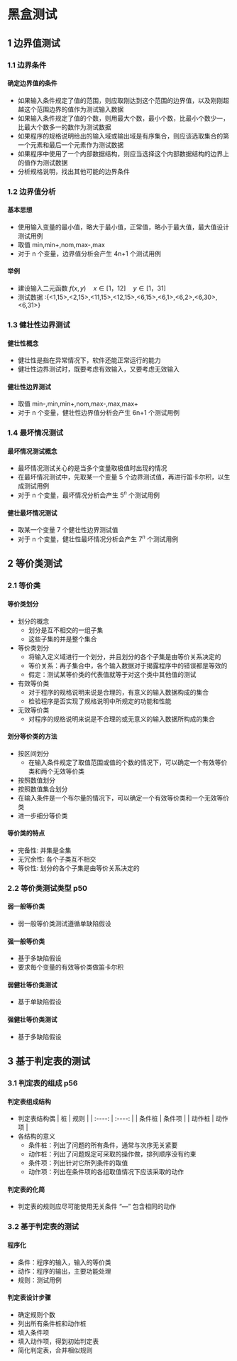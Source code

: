<link rel="stylesheet" href="style.css">
<h1> 黑盒测试 </h1>
<h2> 1 边界值测试 </h2>
<h3> 1.1 边界条件 </h3>
<h4> 确定边界值的条件 </h4>

  - 如果输入条件规定了值的范围，则应取刚达到这个范围的边界值，以及刚刚超越这个范围边界的值作为测试输入数据
  - 如果输入条件规定了值的个数，则用最大个数，最小个数，比最小个数少一，比最大个数多一的数作为测试数据
  - 如果程序的规格说明给出的输入域或输出域是有序集合，则应该选取集合的第一个元素和最后一个元素作为测试数据
  - 如果程序中使用了一个内部数据结构，则应当选择这个内部数据结构的边界上的值作为测试数据
  - 分析规格说明，找出其他可能的边界条件

<h3> 1.2 边界值分析 </h3>
<h4> 基本思想 </h4>

  - 使用输入变量的最小值，略大于最小值，正常值，略小于最大值，最大值设计测试用例
  - 取值 min,min+,nom,max-,max 
  - 对于 n 个变量，边界值分析会产生 4n+1 个测试用例
<h4> 举例 </h4>

  - 建设输入二元函数 $f(x,y) \quad x\in[1，12] \quad y\in[1，31]$
  - 测试数据 :{<1,15>,<2,15>,<11,15>,<12,15>,<6,15>,<6,1>,<6,2>,<6,30>,<6,31>}

<h3> 1.3 健壮性边界测试 </h3>
<h4> 健壮性概念 </h4>

  - 健壮性是指在异常情况下，软件还能正常运行的能力
  - 健壮性边界测试时，既要考虑有效输入，又要考虑无效输入
<h4> 健壮性边界测试 </h4>

  - 取值 min-,min,min+,nom,max-,max,max+ 
  - 对于 n 个变量，健壮性边界值分析会产生 6n+1 个测试用例

<h3> 1.4 最坏情况测试 </h3>
<h4> 最坏情况测试概念 </h4>

  - 最坏情况测试关心的是当多个变量取极值时出现的情况
  - 在最坏情况测试中，先取某一个变量 5 个边界测试值，再进行笛卡尔积，以生成测试用例
  - 对于 n 个变量，最坏情况分析会产生 $5^n$ 个测试用例

<h4> 健壮最坏情况测试 </h4>

  - 取某一个变量 7 个健壮性边界测试值
  - 对于 n 个变量，健壮性最坏情况分析会产生 $7^n$ 个测试用例

<h2> 2 等价类测试 </h2>
<h3> 2.1 等价类 </h3>
<h4> 等价类划分 </h4>

  - 划分的概念
    - 划分是互不相交的一组子集
    - 这些子集的并是整个集合
  - 等价类划分
    - 将输入定义域进行一个划分，并且划分的各个子集是由等价关系决定的
    - 等价关系：再子集合中，各个输入数据对于揭露程序中的错误都是等效的
    - 假定：测试某等价类的代表值就等于对这个类中其他值的测试
  - 有效等价类
    - 对于程序的规格说明来说是合理的，有意义的输入数据构成的集合
    - 检验程序是否实现了规格说明中所规定的功能和性能
  - 无效等价类
    - 对程序的规格说明来说是不合理的或无意义的输入数据所构成的集合

<h4> 划分等价类的方法 </h4>

  - 按区间划分
    - 在输入条件规定了取值范围或值的个数的情况下，可以确定一个有效等价类和两个无效等价类
  - 按照数值划分
  - 按照数值集合划分
  - 在输入条件是一个布尔量的情况下，可以确定一个有效等价类和一个无效等价类
  - 进一步细分等价类

<h4> 等价类的特点 </h4>

  - 完备性: 并集是全集
  - 无冗余性: 各个子类互不相交
  - 等价性: 划分的各个子集是由等价关系决定的

<h3> 2.2 等价类测试类型 <span class=book>p50</span> </h3>
<h4> 弱一般等价类 </h4>

  - 弱一般等价类测试遵循单缺陷假设

<h4> 强一般等价类 </h4>

  - 基于多缺陷假设
  - 要求每个变量的有效等价类做笛卡尔积

<h4> 弱健壮等价类测试 </h4>

  - 基于单缺陷假设

<h4> 强健壮等价类测试 </h4>

  - 基于多缺陷假设

<h2> 3 基于判定表的测试 </h2>
<h3> 3.1 判定表的组成<span class=book> p56 </span> </h3>
<h4> 判定表组成结构 </h4>

  - 判定表结构偶
    |   桩   |  规则  |
    | :----: | :----: |
    | 条件桩 | 条件项 |
    | 动作桩 | 动作项 |
  - 各结构的意义
    - 条件桩：列出了问题的所有条件，通常与次序无关紧要
    - 动作桩：列出了问题规定可采取的操作做，排列顺序没有约束
    - 条件项：列出针对它所列条件的取值
    - 动作项：列出在条件项的各组取值情况下应该采取的动作

<h4> 判定表的化简 </h4>

  - 判定表的规则应尽可能使用无关条件 “—” 包含相同的动作

<h3> 3.2 基于判定表的测试 </h3>
<h4> 程序化 </h4>

  - 条件：程序的输入，输入的等价类
  - 动作：程序的输出，主要功能处理
  - 规则：测试用例

<h4> 判定表设计步骤 </h4>

  - 确定规则个数
  - 列出所有条件桩和动作桩
  - 填入条件项
  - 填入动作项，得到初始判定表
  - 简化判定表，合并相似规则
